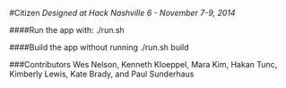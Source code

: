 #Citizen
*Designed at Hack Nashville 6 - November 7-9, 2014*

####Run the app with:
    ./run.sh

####Build the app without running
    ./run.sh build

###Contributors
Wes Nelson, Kenneth Kloeppel, Mara Kim, Hakan Tunc, Kimberly Lewis, Kate Brady, and Paul Sunderhaus

